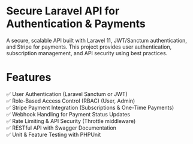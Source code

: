 # Secure Laravel API for Authentication & Payments

A secure, scalable API built with Laravel 11, JWT/Sanctum authentication, and Stripe for payments. This project provides user authentication, subscription management, and API security using best practices.

# Features

✅ User Authentication (Laravel Sanctum or JWT) <br />
✅ Role-Based Access Control (RBAC) (User, Admin) <br />
✅ Stripe Payment Integration (Subscriptions & One-Time Payments) <br />
✅ Webhook Handling for Payment Status Updates <br />
✅ Rate Limiting & API Security (Throttle middleware) <br />
✅ RESTful API with Swagger Documentation <br />
✅ Unit & Feature Testing with PHPUnit <br />
